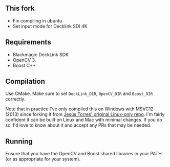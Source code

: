 ## This fork
 * Fix compiling in ubuntu
 * Set input mode for Decklink SDI 4K

## Requirements

 * Blackmagic DeckLink SDK
 * OpenCV 3.
 * Boost C++

## Compilation

Use CMake. Make sure to set `DeckLink_DIR`, `OpenCV_DIR` and `Boost_DIR` correctly.

Note that in practice I've only compiled this on Windows with MSVC12 (2013) since forking it from [Jesús Torres' original Linux-only repo](https://github.com/ull-isaatc/blackmagic-test/tree/0a6ba03baeefa90bab00b355a59a566b4eb7b407). I'm fairly confident it can be built on Linux and Mac with minimal changes. If you do so, I'd love to know about it and accept any PRs that may be needed.

## Running

Ensure that you have the OpenCV and Boost shared libraries in your PATH (or as appropriate for your system).
